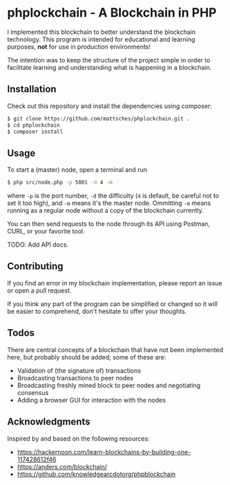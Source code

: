 # phplockchain - A Blockchain in PHP

I implemented this blockchain to better understand the blockchain technology. This program is intended for educational and learning purposes, **not** for use in production environments!

The intention was to keep the structure of the project simple in order to facilitate learning and understanding what is happening in a blockchain.

## Installation

Check out this repository and install the dependencies using composer:

```bash
$ git clone https://github.com/mattsches/phplockchain.git .
$ cd phplockchain
$ composer install
```

## Usage

To start a (master) node, open a terminal and run

```bash
$ php src/node.php -p 5001 -d 4 -m
```

where `-p` is the port number, `-d` the difficulty (`4` is default, be careful not to set it too high), and `-m` means it's the master node. Ommitting `-m` means running as a regular node without a copy of the blockchain currently.

You can then send requests to the node through its API using Postman, CURL, or your favorite tool.

TODO: Add API docs.

## Contributing

If you find an error in my blockchain implementation, please report an issue or open a pull request.

If you think any part of the program can be simplified or changed so it will be easier to comprehend, don't hesitate to offer your thoughts.

## Todos

There are central concepts of a blockchain that have not been implemented here, but probably should be added; some of these are:

* Validation of (the signature of) transactions
* Broadcasting transactions to peer nodes
* Broadcasting freshly mined block to peer nodes and negotiating consensus
* Adding a browser GUI for interaction with the nodes

## Acknowledgments

Inspired by and based on the following resources:

* https://hackernoon.com/learn-blockchains-by-building-one-117428612f46
* https://anders.com/blockchain/
* https://github.com/knowledgearcdotorg/phpblockchain
